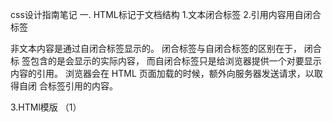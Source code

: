 
css设计指南笔记
一. HTML标记于文档结构
1.文本闭合标签
2.引用内容用自闭合标签

非文本内容是通过自闭合标签显示的。
闭合标签与自闭合标签的区别在于，
闭合标 签包含的是会显示的实际内容，
而自闭合标签只是给浏览器提供一个对要显示内容的引用。
浏览器会在 HTML 页面加载的时候，额外向服务器发送请求，以取得自闭 合标签引用的内容。

3.HTMl模版
（1）<title><title>
  搜索引擎会给<title>标签中的文字内容赋予很高的权重。
  而且这些文字也会作为网页标题出 现在搜索结果列表中。
  一定要让这些文字简洁明确，而且包含目标读者在搜索你的网页内容时会使用的关键词。
  
二.css工作原理
